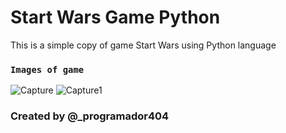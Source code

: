 # Start Wars Game Python

This is a simple copy of game Start Wars using Python language

### `Images of game`

![Capture](https://user-images.githubusercontent.com/48457700/107863038-cbfff680-6e2f-11eb-972f-70885160a363.JPG)
![Capture1](https://user-images.githubusercontent.com/48457700/107863042-d7ebb880-6e2f-11eb-8df8-721eb3fc289a.JPG)

### Created by @_programador404
